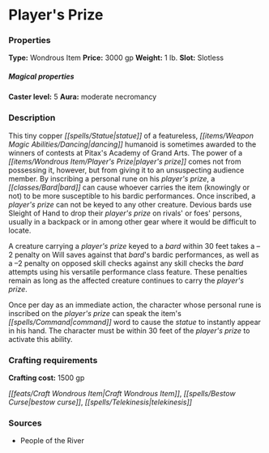 ﻿---
Title: "Player's Prize"
Type: "Wondrous Item"
Price: "3000 gp"
Weight: "1 lb."
Slot: "Slotless"
Caster level: "5"
Aura: "moderate necromancy"
Description: |
  "This tiny copper statue of a featureless, dancing humanoid is sometimes awarded to the winners of contests at Pitax's Academy of Grand Arts. The power of a _player's prize_ comes not from possessing it, however, but from giving it to an unsuspecting audience member. By inscribing a personal rune on his _player's prize_, a bard can cause whoever carries the item (knowingly or not) to be more susceptible to his bardic performances. Once inscribed, a _player's prize_ can not be keyed to any other creature. Devious bards use Sleight of Hand to drop their _player's prize_ on rivals' or foes' persons, usually in a backpack or in among other gear where it would be difficult to locate.
  A creature carrying a _player's prize_ keyed to a bard within 30 feet takes a –2 penalty on Will saves against that bard's bardic performances, as well as a –2 penalty on opposed skill checks against any skill checks the bard attempts using his versatile performance class feature. These penalties remain as long as the affected creature continues to carry the _player's prize_.
  Once per day as an immediate action, the character whose personal rune is inscribed on the _player's prize_ can speak the item's command word to cause the statue to instantly appear in his hand. The character must be within 30 feet of the _player's prize_ to activate this ability."
Crafting cost: "1500 gp"
Sources: "['People of the River']"
---

# Player's Prize

### Properties

**Type:** Wondrous Item **Price:** 3000 gp **Weight:** 1 lb. **Slot:** Slotless

##### Magical properties

**Caster level:** 5 **Aura:** moderate necromancy

### Description

This tiny copper _[[spells/Statue|statue]]_ of a featureless, _[[items/Weapon Magic Abilities/Dancing|dancing]]_ humanoid is sometimes awarded to the winners of contests at Pitax's Academy of Grand Arts. The power of a _[[items/Wondrous Item/Player's Prize|player's prize]]_ comes not from possessing it, however, but from giving it to an unsuspecting audience member. By inscribing a personal rune on his _player's prize_, a _[[classes/Bard|bard]]_ can cause whoever carries the item (knowingly or not) to be more susceptible to his bardic performances. Once inscribed, a _player's prize_ can not be keyed to any other creature. Devious bards use Sleight of Hand to drop their _player's prize_ on rivals' or foes' persons, usually in a backpack or in among other gear where it would be difficult to locate.

A creature carrying a _player's prize_ keyed to a _bard_ within 30 feet takes a –2 penalty on Will saves against that _bard_'s bardic performances, as well as a –2 penalty on opposed skill checks against any skill checks the _bard_ attempts using his versatile performance class feature. These penalties remain as long as the affected creature continues to carry the _player's prize_.

Once per day as an immediate action, the character whose personal rune is inscribed on the _player's prize_ can speak the item's _[[spells/Command|command]]_ word to cause the _statue_ to instantly appear in his hand. The character must be within 30 feet of the _player's prize_ to activate this ability.

### Crafting requirements

**Crafting cost:** 1500 gp

_[[feats/Craft Wondrous Item|Craft Wondrous Item]]_, _[[spells/Bestow Curse|bestow curse]]_, _[[spells/Telekinesis|telekinesis]]_

### Sources

* People of the River